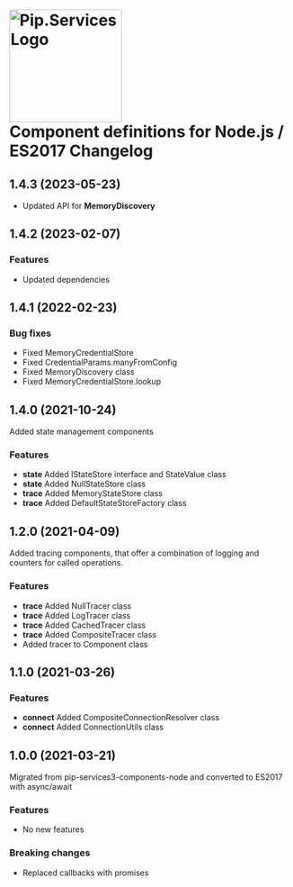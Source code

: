 # <img src="https://uploads-ssl.webflow.com/5ea5d3315186cf5ec60c3ee4/5edf1c94ce4c859f2b188094_logo.svg" alt="Pip.Services Logo" width="200"> <br/> Component definitions for Node.js / ES2017 Changelog

## <a name="1.4.3"></a> 1.4.3 (2023-05-23) 

- Updated API for **MemoryDiscovery**

## <a name="1.4.2"></a> 1.4.2 (2023-02-07) 

### Features
* Updated dependencies

## <a name="1.4.1"></a> 1.4.1 (2022-02-23) 

### Bug fixes
* Fixed MemoryCredentialStore
* Fixed CredentialParams.manyFromConfig
* Fixed MemoryDiscovery class
* Fixed MemoryCredentialStore.lookup

## <a name="1.4.0"></a> 1.4.0 (2021-10-24) 

Added state management components

### Features
* **state** Added IStateStore interface and StateValue class
* **state** Added NullStateStore class
* **trace** Added MemoryStateStore class
* **trace** Added DefaultStateStoreFactory class

## <a name="1.2.0"></a> 1.2.0 (2021-04-09) 

Added tracing components, that offer a combination of logging and counters for called operations.

### Features
* **trace** Added NullTracer class
* **trace** Added LogTracer class
* **trace** Added CachedTracer class
* **trace** Added CompositeTracer class
* Added tracer to Component class

## <a name="1.1.0"></a> 1.1.0 (2021-03-26) 

### Features
* **connect** Added CompositeConnectionResolver class
* **connect** Added ConnectionUtils class

## <a name="1.0.0"></a> 1.0.0 (2021-03-21) 

Migrated from pip-services3-components-node and converted to ES2017 with async/await

### Features
* No new features

### Breaking changes
* Replaced callbacks with promises
